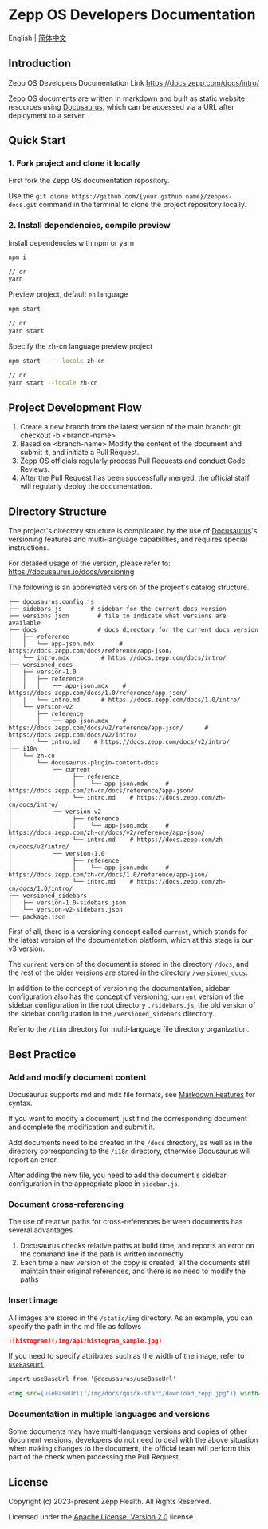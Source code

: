 # Zepp OS Developers Documentation

English | [简体中文](./README-cn.md)

## Introduction

Zepp OS Developers Documentation Link https://docs.zepp.com/docs/intro/

Zepp OS documents are written in markdown and built as static website resources using [Docusaurus](https://docusaurus.io/), which can be accessed via a URL after deployment to a server.

## Quick Start

### 1. Fork project and clone it locally

First fork the Zepp OS documentation repository.

Use the `git clone https://github.com/{your github name}/zeppos-docs.git` command in the terminal to clone the project repository locally.

### 2. Install dependencies, compile preview

Install dependencies with npm or yarn

```sh
npm i

// or
yarn
```

Preview project, default `en` language

```sh
npm start

// or
yarn start
```

Specify the zh-cn language preview project

```sh
npm start -- --locale zh-cn

// or
yarn start --locale zh-cn
```

## Project Development Flow

1. Create a new branch from the latest version of the main branch: git checkout -b \<branch-name\>
2. Based on \<branch-name\> Modify the content of the document and submit it, and initiate a Pull Request.
3. Zepp OS officials regularly process Pull Requests and conduct Code Reviews.
4. After the Pull Request has been successfully merged, the official staff will regularly deploy the documentation.

## Directory Structure

The project's directory structure is complicated by the use of [Docusaurus](https://docusaurus.io/)'s versioning features and multi-language capabilities, and requires special instructions.

For detailed usage of the version, please refer to: https://docusaurus.io/docs/versioning

The following is an abbreviated version of the project's catalog structure.

```tree
├── docusaurus.config.js
├── sidebars.js        # sidebar for the current docs version
├── versions.json        # file to indicate what versions are available
├── docs                 # docs directory for the current docs version
│   ├── reference
│   │   └── app-json.mdx       # https://docs.zepp.com/docs/reference/app-json/
│   └── intro.mdx         # https://docs.zepp.com/docs/intro/
├── versioned_docs
│   ├── version-1.0
│   │   ├── reference
│   │   │   └── app-json.mdx    # https://docs.zepp.com/docs/1.0/reference/app-json/
│   │   └── intro.md      # https://docs.zepp.com/docs/1.0/intro/
│   └── version-v2
│       ├── reference
│       │   └── app-json.mdx    # https://docs.zepp.com/docs/v2/reference/app-json/      # https://docs.zepp.com/docs/v2/intro/
│       └── intro.md    # https://docs.zepp.com/docs/v2/intro/
├── i18n
│   └── zh-cn
│       └── docusaurus-plugin-content-docs
│           ├── current
│           │     ├── reference
│           │     │    └── app-json.mdx     # https://docs.zepp.com/zh-cn/docs/reference/app-json/
│           │     └── intro.md    # https://docs.zepp.com/zh-cn/docs/intro/
│           ├── version-v2 
│           │     ├── reference
│           │     │    └── app-json.mdx     # https://docs.zepp.com/zh-cn/docs/v2/reference/app-json/
│           │     └── intro.md    # https://docs.zepp.com/zh-cn/docs/v2/intro/
│           └── version-1.0
│                 ├── reference
│                 │    └── app-json.mdx     # https://docs.zepp.com/zh-cn/docs/1.0/reference/app-json/
│                 └── intro.md    # https://docs.zepp.com/zh-cn/docs/1.0/intro/
├── versioned_sidebars
│   ├── version-1.0-sidebars.json
│   └── version-v2-sidebars.json
└── package.json
```

First of all, there is a versioning concept called `current`, which stands for the latest version of the documentation platform, which at this stage is our v3 version.

The `current` version of the document is stored in the directory `/docs`, and the rest of the older versions are stored in the directory `/versioned_docs`.

In addition to the concept of versioning the documentation, sidebar configuration also has the concept of versioning, `current` version of the sidebar configuration in the root directory `./sidebars.js`, the old version of the sidebar configuration in the `/versioned_sidebars` directory.

Refer to the `/i18n` directory for multi-language file directory organization.

## Best Practice

### Add and modify document content

Docusaurus supports md and mdx file formats, see [Markdown Features](https://docusaurus.io/docs/markdown-features) for syntax.

If you want to modify a document, just find the corresponding document and complete the modification and submit it.

Add documents need to be created in the `/docs` directory, as well as in the directory corresponding to the `/i18n` directory, otherwise Docusaurus will report an error.

After adding the new file, you need to add the document's sidebar configuration in the appropriate place in `sidebar.js`.

### Document cross-referencing

The use of relative paths for cross-references between documents has several advantages

1. Docusaurus checks relative paths at build time, and reports an error on the command line if the path is written incorrectly
1. Each time a new version of the copy is created, all the documents still maintain their original references, and there is no need to modify the paths

### Insert image

All images are stored in the `/static/img` directory. As an example, you can specify the path in the md file as follows

```md
![histogram](/img/api/histogram_sample.jpg)
```

If you need to specify attributes such as the width of the image, refer to [`useBaseUrl`](https://docusaurus.io/docs/docusaurus-core#useBaseUrl).

```markdown
import useBaseUrl from '@docusaurus/useBaseUrl'

<img src={useBaseUrl('/img/docs/quick-start/download_zepp.jpg')} width="300" title="download_zepp" />
```

### Documentation in multiple languages and versions

Some documents may have multi-language versions and copies of other document versions, developers do not need to deal with the above situation when making changes to the document, the official team will perform this part of the check when processing the Pull Request.

## License

Copyright (c) 2023-present Zepp Health. All Rights Reserved.

Licensed under the [Apache License, Version 2.0](LICENSE.txt) license.
